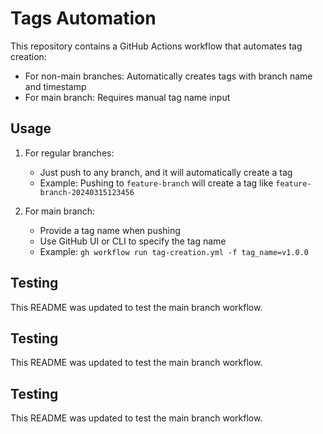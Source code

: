 # Tags Automation

This repository contains a GitHub Actions workflow that automates tag creation:

- For non-main branches: Automatically creates tags with branch name and timestamp
- For main branch: Requires manual tag name input

## Usage

1. For regular branches:
   - Just push to any branch, and it will automatically create a tag
   - Example: Pushing to `feature-branch` will create a tag like `feature-branch-20240315123456`

2. For main branch:
   - Provide a tag name when pushing
   - Use GitHub UI or CLI to specify the tag name
   - Example: `gh workflow run tag-creation.yml -f tag_name=v1.0.0`

## Testing
This README was updated to test the main branch workflow. 
## Testing
This README was updated to test the main branch workflow. 
## Testing
This README was updated to test the main branch workflow. 